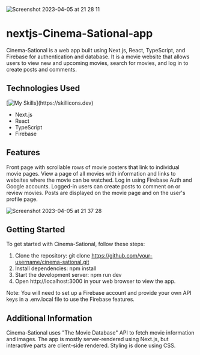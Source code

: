 ![Screenshot 2023-04-05 at 21 28 11](https://user-images.githubusercontent.com/87245022/230194750-db91b58a-ecb2-4c77-bfbb-c231830815d8.jpeg)


# nextjs-Cinema-Sational-app

Cinema-Sational is a web app built using Next.js, React, TypeScript, and Firebase for authentication and database. It is a movie website that allows users to view new and upcoming movies, search for movies, and log in to create posts and comments.

## Technologies Used

[![My Skills](https://skillicons.dev/icons?i=nextjs,react,ts,firebase,)](https://skillicons.dev)


- Next.js
- React
- TypeScript
- Firebase

## Features
Front page with scrollable rows of movie posters that link to individual movie pages.
View a page of all movies with information and links to websites where the movie can be watched.
Log in using Firebase Auth and Google accounts.
Logged-in users can create posts to comment on or review movies.
Posts are displayed on the movie page and on the user's profile page.

![Screenshot 2023-04-05 at 21 37 28](https://user-images.githubusercontent.com/87245022/230195067-2481e23c-49a5-4b24-b31d-ac67371c39f8.jpeg)


## Getting Started
To get started with Cinema-Sational, follow these steps:

1. Clone the repository: git clone https://github.com/your-username/cinema-sational.git
2. Install dependencies: npm install
3. Start the development server: npm run dev
4. Open http://localhost:3000 in your web browser to view the app.

Note: You will need to set up a Firebase account and provide your own API keys in a .env.local file to use the Firebase features.

## Additional Information
Cinema-Sational uses "The Movie Database" API to fetch movie information and images. The app is mostly server-rendered using Next.js, but interactive parts are client-side rendered. Styling is done using CSS.
